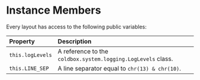 # Instance Members

Every layout has access to the following public variables:

| Property | Description |
| :--- | :--- |
| `this.logLevels` | A reference to the `coldbox.system.logging.LogLevels` class. |
| `this.LINE_SEP` | A line separator equal to `chr(13) & chr(10)`. |

